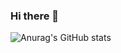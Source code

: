 ### Hi there 👋
![Anurag's GitHub stats](https://github-readme-stats.vercel.app/api?username=ricardo-fo&show_icons=true&theme=radical&include_all_commits=true&layout=compact&hide=issues,prs)

<!--
**ricardo-fo/ricardo-fo** is a ✨ _special_ ✨ repository because its `README.md` (this file) appears on your GitHub profile.

Here are some ideas to get you started:

- 🔭 I’m currently working on ...
- 🌱 I’m currently learning ...
- 👯 I’m looking to collaborate on ...
- 🤔 I’m looking for help with ...
- 💬 Ask me about ...
- 📫 How to reach me: ...
- 😄 Pronouns: ...
- ⚡ Fun fact: ...
-->
